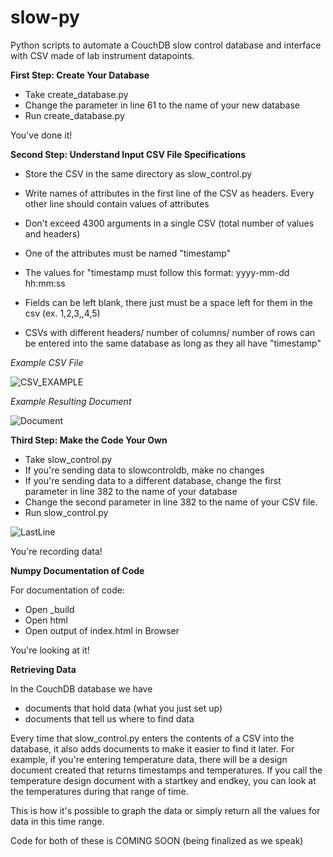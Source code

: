 # slow-py
Python scripts to automate a CouchDB slow control database and interface with CSV made of lab instrument datapoints.

**First Step: Create Your Database**

- Take create_database.py
- Change the parameter in line 61 to the name of your new database
- Run create_database.py

You've done it!


**Second Step: Understand Input CSV File Specifications**

- Store the CSV in the same directory as slow_control.py
- Write names of attributes in the first line of the CSV as headers. Every other line should contain values of attributes
- Don't exceed 4300 arguments in a single CSV (total number of values and headers)

- One of the attributes must be named "timestamp"
- The values for "timestamp must follow this format: yyyy-mm-dd hh:mm:ss
- Fields can be left blank, there just must be a space left for them in the csv (ex. 1,2,3,,4,5)
- CSVs with different headers/ number of columns/ number of rows can be entered into the same database as long as they all have "timestamp"


*Example CSV File*

![CSV_EXAMPLE](https://user-images.githubusercontent.com/47134315/86925837-585e7400-c0ff-11ea-827c-b58e111a6ee1.png)

*Example Resulting Document*

![Document](https://user-images.githubusercontent.com/47134315/86926411-05d18780-c100-11ea-9fa9-1f1bb069fda2.png)

**Third Step: Make the Code Your Own** 

- Take slow_control.py
- If you're sending data to slowcontroldb, make no changes
- If you're sending data to a different database, change the first parameter in line 382 to the name of your database
- Change the second parameter in line 382 to the name of your CSV file.
- Run slow_control.py


![LastLine](https://user-images.githubusercontent.com/47134315/89677931-49b0db80-d8bc-11ea-95b0-ee00a25fbf2e.png)

You're recording data!

**Numpy Documentation of Code**

For documentation of code:
- Open \_build
- Open html
- Open output of index.html in Browser

You're looking at it!


**Retrieving Data**

In the CouchDB database we have
- documents that hold data (what you just set up)
- documents that tell us where to find data

Every time that slow_control.py enters the contents of a CSV into the database, it also adds documents to make it easier to find it later.
For example, if you're entering temperature data, there will be a design document created that returns timestamps and temperatures. 
If you call the temperature design document with a startkey and endkey, you can look at the temperatures during that range of time.

This is how it's possible to graph the data or simply return all the values for data in this time range.

Code for both of these is COMING SOON (being finalized as we speak)





